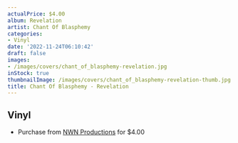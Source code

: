 ```yaml
---
actualPrice: $4.00
album: Revelation
artist: Chant Of Blasphemy
categories:
- Vinyl
date: '2022-11-24T06:10:42'
draft: false
images:
- /images/covers/chant_of_blasphemy-revelation.jpg
inStock: true
thumbnailImage: /images/covers/chant_of_blasphemy-revelation-thumb.jpg
title: Chant Of Blasphemy - Revelation
---
```


## Vinyl
* Purchase from [NWN Productions](http://shop.nwnprod.com/index.php?route=product/product&path=76&product_id=26173&sort=pd.name&order=ASC) for $4.00
